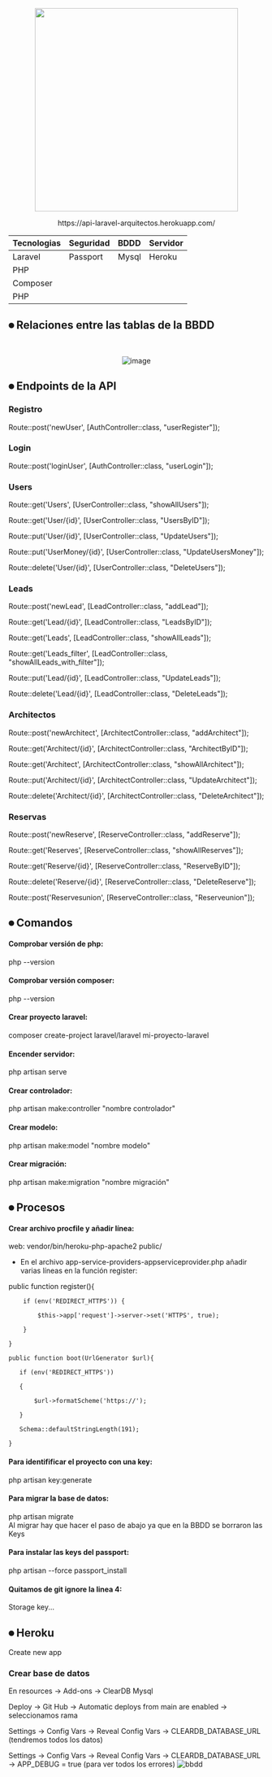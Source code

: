 <p align="center"><a href="https://laravel.com" target="_blank"><img src="https://raw.githubusercontent.com/laravel/art/master/logo-lockup/5%20SVG/2%20CMYK/1%20Full%20Color/laravel-logolockup-cmyk-red.svg" width="400"></a></p>

<p align="center">
https://api-laravel-arquitectos.herokuapp.com/
</p>

<div align="center">
    
| Tecnologias |Seguridad|   BDDD|  Servidor |
| :---     |   :---   | :---     |  :---  |
| Laravel  | Passport | Mysql    | Heroku |
|PHP       | 
|Composer  |
|PHP       |  
    
</div>




##  ⏺ Relaciones entre las tablas de la BBDD

<br>

<div align="center">
    
![image](https://user-images.githubusercontent.com/28491001/149351860-2cf1d2b8-0ed7-4d66-bfed-fba08324bf15.png)
    
</div>

##  ⏺ Endpoints de la API


### Registro
Route::post('newUser', [AuthController::class, "userRegister"]);
### Login
Route::post('loginUser', [AuthController::class, "userLogin"]);


### Users

Route::get('Users', [UserController::class, "showAllUsers"]);

Route::get('User/{id}', [UserController::class, "UsersByID"]);

Route::put('User/{id}', [UserController::class, "UpdateUsers"]);

Route::put('UserMoney/{id}', [UserController::class, "UpdateUsersMoney"]);

Route::delete('User/{id}', [UserController::class, "DeleteUsers"]);

### Leads
Route::post('newLead', [LeadController::class, "addLead"]);

Route::get('Lead/{id}', [LeadController::class, "LeadsByID"]);

Route::get('Leads', [LeadController::class, "showAllLeads"]);

Route::get('Leads_filter', [LeadController::class, "showAllLeads_with_filter"]);

Route::put('Lead/{id}', [LeadController::class, "UpdateLeads"]);

Route::delete('Lead/{id}', [LeadController::class, "DeleteLeads"]);


### Architectos
Route::post('newArchitect', [ArchitectController::class, "addArchitect"]);

Route::get('Architect/{id}', [ArchitectController::class, "ArchitectByID"]);

Route::get('Architect', [ArchitectController::class, "showAllArchitect"]);

Route::put('Architect/{id}', [ArchitectController::class, "UpdateArchitect"]);

Route::delete('Architect/{id}', [ArchitectController::class, "DeleteArchitect"]);

### Reservas
Route::post('newReserve', [ReserveController::class, "addReserve"]);

Route::get('Reserves', [ReserveController::class, "showAllReserves"]);

Route::get('Reserve/{id}', [ReserveController::class, "ReserveByID"]);

Route::delete('Reserve/{id}', [ReserveController::class, "DeleteReserve"]);

Route::post('Reservesunion', [ReserveController::class, "Reserveunion"]);

## ⏺ Comandos

#### Comprobar versión de php:
php --version
#### Comprobar versión composer:
php --version
#### Crear proyecto laravel:
composer create-project laravel/laravel mi-proyecto-laravel
#### Encender servidor:
php artisan serve
#### Crear controlador:
php artisan make:controller "nombre controlador"
#### Crear modelo:
php artisan make:model "nombre modelo"
#### Crear migración:
php artisan make:migration "nombre migración"


## ⏺ Procesos
#### Crear archivo procfile y añadir línea:

web: vendor/bin/heroku-php-apache2 public/

* En el archivo app-service-providers-appserviceprovider.php añadir varias líneas en la función register:

 public function register(){
    
        if (env('REDIRECT_HTTPS')) {
        
            $this->app['request']->server->set('HTTPS', true);
            
        }
        
    }
    
    public function boot(UrlGenerator $url){
    
       if (env('REDIRECT_HTTPS'))
       
       {
       
           $url->formatScheme('https://');
           
       }
       
       Schema::defaultStringLength(191);
       
    }
    
  #### Para identifificar el proyecto con una key:
  php artisan key:generate
  #### Para migrar la base de datos:
   php artisan migrate     
   Al migrar hay que hacer el paso de abajo ya que en la BBDD se borraron las Keys
   
  #### Para instalar las keys del passport:
  php artisan --force passport_install 
  #### Quitamos de git ignore la linea 4:
 Storage key...
  
 ## ⏺ Heroku
 Create new app
 ### Crear base de datos
 En resources -> Add-ons -> ClearDB Mysql
 
 Deploy -> Git Hub -> Automatic deploys from  main are enabled -> seleccionamos rama
 
 Settings -> Config Vars -> Reveal Config Vars -> CLEARDB_DATABASE_URL (tendremos todos los datos)
 
 Settings -> Config Vars -> Reveal Config Vars -> CLEARDB_DATABASE_URL -> APP_DEBUG = true (para ver todos los errores)
 ![bbdd](https://user-images.githubusercontent.com/28491001/149358868-fd2a51a4-d76e-4193-b718-8193471df7e6.png)

 
    
